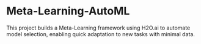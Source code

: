 # Meta-Learning-AutoML
This project builds a Meta-Learning framework using H2O.ai to automate model selection, enabling quick adaptation to new tasks with minimal data.
